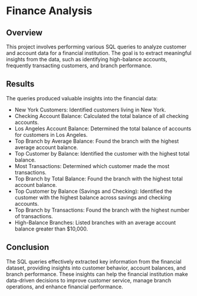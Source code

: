 # Finance Analysis
## Overview
This project involves performing various SQL queries to analyze customer and account data for a financial institution. The goal is to extract meaningful insights from the data, such as identifying high-balance accounts, frequently transacting customers, and branch performance. 

## Results
The queries produced valuable insights into the financial data:

- New York Customers: Identified customers living in New York.
- Checking Account Balance: Calculated the total balance of all checking accounts.
- Los Angeles Account Balance: Determined the total balance of accounts for customers in Los Angeles.
- Top Branch by Average Balance: Found the branch with the highest average account balance.
- Top Customer by Balance: Identified the customer with the highest total balance.
- Most Transactions: Determined which customer made the most transactions.
- Top Branch by Total Balance: Found the branch with the highest total account balance.
- Top Customer by Balance (Savings and Checking): Identified the customer with the highest balance across savings and checking accounts.
- Top Branch by Transactions: Found the branch with the highest number of transactions.
- High-Balance Branches: Listed branches with an average account balance greater than $10,000.

## Conclusion
The SQL queries effectively extracted key information from the financial dataset, providing insights into customer behavior, account balances, and branch performance. These insights can help the financial institution make data-driven decisions to improve customer service, manage branch operations, and enhance financial performance.
